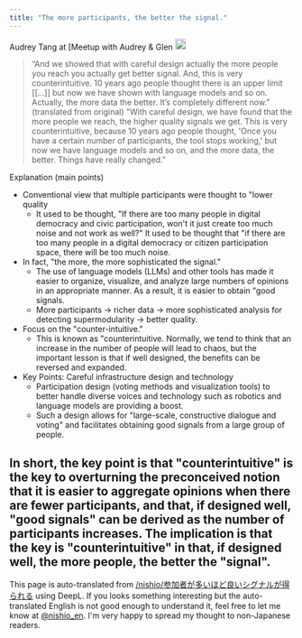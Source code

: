 ```yaml
---
title: "The more participants, the better the signal."
---
```


Audrey Tang at [Meetup with Audrey & Glen
<img src='https://scrapbox.io/api/pages/nishio-en/o1 Pro/icon' alt='o1 Pro.icon' height="19.5"/>
> “And we showed that with careful design actually the more people you reach you actually get better signal. And, this is very counterintuitive. 10 years ago people thought there is an upper limit [[...]] but now we have shown with language models and so on. Actually, the more data the better. It’s completely different now.”
>  (translated from original)
>  "With careful design, we have found that the more people we reach, the higher quality signals we get. This is very counterintuitive, because 10 years ago people thought, 'Once you have a certain number of participants, the tool stops working,' but now we have language models and so on, and the more data, the better. Things have really changed."

Explanation (main points)
- Conventional view that multiple participants were thought to "lower quality
    - It used to be thought, "If there are too many people in digital democracy and civic participation, won't it just create too much noise and not work as well?" It used to be thought that "if there are too many people in a digital democracy or citizen participation space, there will be too much noise.
- In fact, "the more, the more sophisticated the signal."
    - The use of language models (LLMs) and other tools has made it easier to organize, visualize, and analyze large numbers of opinions in an appropriate manner. As a result, it is easier to obtain "good signals.
    - More participants → richer data → more sophisticated analysis for detecting supermodularity → better quality.
- Focus on the "counter-intuitive."
    - This is known as "counterintuitive. Normally, we tend to think that an increase in the number of people will lead to chaos, but the important lesson is that if well designed, the benefits can be reversed and expanded.
- Key Points: Careful infrastructure design and technology
    - Participation design (voting methods and visualization tools) to better handle diverse voices and technology such as robotics and language models are providing a boost.
    - Such a design allows for "large-scale, constructive dialogue and voting" and facilitates obtaining good signals from a large group of people.

In short, the key point is that "counterintuitive" is the key to overturning the preconceived notion that it is easier to aggregate opinions when there are fewer participants, and that, if designed well, "good signals" can be derived as the number of participants increases. The implication is that the key is "counterintuitive" in that, if designed well, the more people, the better the "signal".
---
This page is auto-translated from [/nishio/参加者が多いほど良いシグナルが得られる](https://scrapbox.io/nishio/参加者が多いほど良いシグナルが得られる) using DeepL. If you looks something interesting but the auto-translated English is not good enough to understand it, feel free to let me know at [@nishio_en](https://twitter.com/nishio_en). I'm very happy to spread my thought to non-Japanese readers.